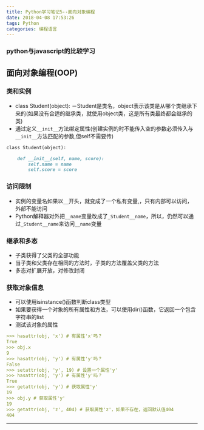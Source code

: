 ```yaml
---
title: Python学习笔记5--面向对象编程
date: 2018-04-08 17:53:26
tags: Python
categories: 编程语言
---
```


###  python与javascript的比较学习

## 面向对象编程(OOP)
<!--more--> 

### 类和实例
* class Student(object):   －Student是类名，object表示该类是从哪个类继承下来的(如果没有合适的继承类，就使用object类，这是所有类最终都会继承的类)
* 通过定义`__init__`方法绑定属性(创建实例的时不能传入空的参数必须传入与`__init__`方法匹配的参数,但self不需要传)

```markdown
class Student(object):

    def __init__(self, name, score):
        self.name = name
        self.score = score
```

### 访问限制
* 实例的变量名如果以`__`开头，就变成了一个私有变量,，只有内部可以访问，外部不能访问
* Python解释器对外把`__name`变量改成了`_Student__name`，所以，仍然可以通过`_Student__name`来访问`__name`变量

### 继承和多态
* 子类获得了父类的全部功能
* 当子类和父类存在相同的方法时，子类的方法覆盖父类的方法
* 多态对扩展开放，对修改封闭

### 获取对象信息
* 可以使用isinstance()函数判断class类型
* 如果要获得一个对象的所有属性和方法，可以使用dir()函数，它返回一个包含字符串的list
* 测试该对象的属性
```markdown
>>> hasattr(obj, 'x') # 有属性'x'吗？
True
>>> obj.x
9
>>> hasattr(obj, 'y') # 有属性'y'吗？
False
>>> setattr(obj, 'y', 19) # 设置一个属性'y'
>>> hasattr(obj, 'y') # 有属性'y'吗？
True
>>> getattr(obj, 'y') # 获取属性'y'
19
>>> obj.y # 获取属性'y'
19
>>> getattr(obj, 'z', 404) # 获取属性'z'，如果不存在，返回默认值404
404
```

***